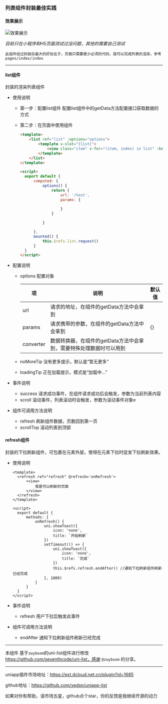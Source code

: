 ### 列表组件封装最佳实践

#### 效果展示
![效果展示](https://img01.sogoucdn.com/app/a/100520146/A195743EFF3736266871B6F32014EBF2)

*目前只在小程序和H5页面测试过没问题，其他的需要自己测试*

`此组件经过封装后最大的好处在于，页面只需要极少必须的代码，就可以完成列表的渲染，参考pages/index/index`

****

#### list组件

封装的渲染列表组件

- 使用说明

    - 第一步：配置list组件
        配置list组件中的getData方法配置接口获取数据的方式

    - 第二步：在页面中使用组件

      ```html
      <template>
          <list ref="list" :options="options">
              <template v-slot="{list}">
                  <view class="item" v-for="(item, index) in list" :key="index">我是第{{index}}项</view>
              </template>
          </list>
      </template>

      <script>
        export default {
            computed: {
                options() {
                    return {
                        url: '/test', 
                        params: { 
				
                        }
                    }

                }

            },
            mounted() {
                this.$refs.list.request()
            }
        }
      </script>
      ```

- 配置说明

  - options 配置对象

    | 项        | 说明                                                         | 默认值 |
    | --------- | ------------------------------------------------------------ | ------ |
    | url       | 请求的地址，在组件的getData方法中会拿到                      |        |
    | params    | 请求携带的参数，在组件的getData方法中会拿到                  | {}     |
    | converter | 数据转换器，在组件的getData方法中会拿到，需要特殊处理数据时可以用到 |        |

  - noMoreTip 没有更多提示，默认是“暂无更多”

  - loadingTip 正在加载提示，模式是“加载中...”

- 事件说明

  - success 请求成功事件，在组件请求成功后会触发，参数为当前列表内容
  - scroll 滚动事件，列表滚动时会触发，参数为滚动事件对象e

- 组件可调用方法说明

  - refresh 刷新组件数据，页数回到第一页
  - scrollTop 滚动列表到顶部



#### refresh组件 

封装的下拉刷新组件，可包裹在元素外层，使得在元素下拉时促发下拉刷新效果。

- 使用说明

  ```
  <template>
  	<refresh ref="refresh" @refresh='onRefresh'>
  		<view>
  			我是可以刷新的页面
  		</view>
  	</refresh>
  </template>
  
  <script>
  	export default {
  		methods: {
  			onRefresh() {
  				uni.showToast({
  					icon: 'none',
  					title: `开始刷新`
  				})
  				setTimeout(() => {
  					uni.showToast({
  						icon: 'none',
  						title: `完成`
  					})
  					this.$refs.refresh.endAfter() //通知下拉刷新组件刷新已经完成
  				}, 1000)
  			}
  		}
  	}
  </script>
  ```

- 事件说明

  - refresh 用户下拉后触发此事件

- 组件可调用方法说明

  - endAfter 通知下拉刷新组件刷新已经完成

****
本组件 基于`zwyboom`的uni-list组件进行修改 https://github.com/seventhcode/uni-list，感谢 `@zwyboom` 的分享。

****
uniapp插件市场地址：https://ext.dcloud.net.cn/plugin?id=1685

github地址：https://github.com/yedsn/uniapp-list

如果对你有帮助，请市场五星，github点个star，你的反馈是我继续开源的动力